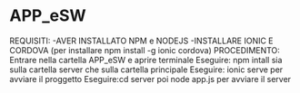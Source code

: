 ﻿# APP_eSW
REQUISITI:
-AVER INSTALLATO NPM e NODEJS
-INSTALLARE IONIC E CORDOVA (per installare npm install -g ionic cordova)
PROCEDIMENTO:
Entrare nella cartella APP_eSW e aprire terminale
Eseguire: npm intall sia sulla cartella server che sulla cartella principale
Eseguire: ionic serve per avviare il proggetto
Eseguire:cd server poi node app.js per avviare il server 


